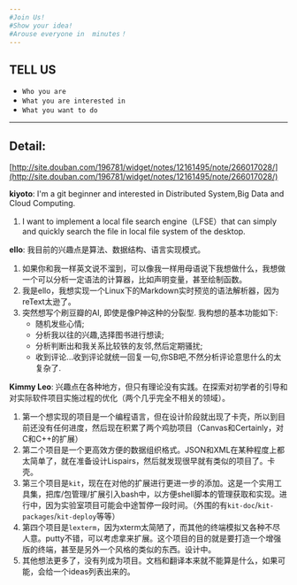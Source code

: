 ```yaml
---
#Join Us! 
#Show your idea!
#Arouse everyone in  minutes！
---
```




TELL US 
--
    

- `Who you are`
- `What you are interested in`
- `What you want to do`

---

Detail:
--
[http://site.douban.com/196781/widget/notes/12161495/note/266017028/](http://site.douban.com/196781/widget/notes/12161495/note/266017028/)

**kiyoto**: I'm a git beginner and interested in Distributed System,Big Data and Cloud Computing.

1. I want to implement a local file search engine（LFSE）that can simply and quickly search the file in local file system of the desktop.  

**ello**: 我目前的兴趣点是算法、数据结构、语言实现模式。

1. 如果你和我一样英文说不溜到，可以像我一样用母语说下我想做什么，我想做一个可以分析一定语法的计算器，比如声明变量，甚至绘制函数。  
2. 我是ello，我想实现一个Linux下的Markdown实时预览的语法解析器，因为reText太逊了。  
3. 突然想写个刷豆瓣的AI, 即使是像P神这种的分裂型. 我构想的基本功能如下: 
    - 随机发些心情;
    - 分析我以往的兴趣,选择图书进行想读;
    - 分析判断出和我关系比较铁的友邻,然后定期骚扰;
    - 收到评论...收到评论就统一回复一句,你SB吧,不然分析评论意思什么的太复杂了.

**Kimmy Leo**: 兴趣点在各种地方，但只有理论没有实践。在探索对初学者的引导和对实际软件项目实施过程的优化（两个几乎完全不相关的领域）。

1. 第一个想实现的项目是一个编程语言，但在设计阶段就出现了卡壳，所以到目前还没有任何进度，然后现在积累了两个鸡肋项目（Canvas和Certainly，对C和C++的扩展）
2. 第二个项目是一个更高效方便的数据组织格式。JSON和XML在某种程度上都太简单了，就在准备设计Lispairs，然后就发现很早就有类似的项目了。卡壳。
3. 第三个项目是`kit`，现在在对他的扩展进行更进一步的添加。这是一个实用工具集，把库/包管理/扩展引入bash中，以方便shell脚本的管理获取和实现。进行中，因为实验室项目可能会中途暂停一段时间。（外围的有`kit-doc`/`kit-packages`/`kit-deploy`等等）
4. 第四个项目是`lexterm`，因为xterm太简陋了，而其他的终端模拟又各种不尽人意。putty不错，可以考虑拿来扩展。这个项目的目的就是要打造一个增强版的终端，甚至是另外一个风格的类似的东西。设计中。
5. 其他想法更多了，没有列成为项目。文档和翻译本来就不能算是什么，如果可能，会给一个ideas列表出来的。
